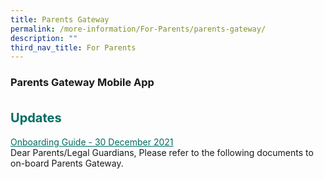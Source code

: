 ```yaml
---
title: Parents Gateway
permalink: /more-information/For-Parents/parents-gateway/
description: ""
third_nav_title: For Parents
---
```

### **Parents Gateway Mobile App**

<b style="color:#016C62; font-size:20px; line-height: 3;">Updates</b><br>
<u style="color:#016C62;">Onboarding Guide - 30 December 2021</u><br>
Dear Parents/Legal Guardians,
Please refer to the following documents to on-board Parents Gateway.